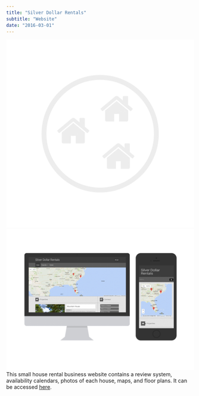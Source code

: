 ```yaml
---
title: "Silver Dollar Rentals"
subtitle: "Website"
date: "2016-03-01"
---
```

![Icon](./icon.png)
![Screenshot](./screenshot.png)
This small house rental business website contains a review system, availability calendars, photos of each house, maps, and floor plans. It can be accessed [here](http://silverdollarrentals.com/).